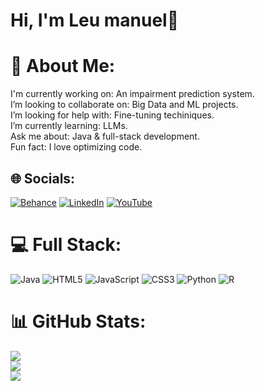 <h1 align="left">Hi, I'm Leu manuel👋</h1>

# 💫 About Me:
I'm currently working on: An impairment prediction system.<br>I’m looking to collaborate on: Big Data and ML projects.<br>I’m looking for help with: Fine-tuning techiniques.<br>I’m currently learning: LLMs.<br>Ask me about: Java & full-stack development.<br>Fun fact: I love optimizing code.


## 🌐 Socials:
[![Behance](https://img.shields.io/badge/Behance-1769ff?logo=behance&logoColor=white)](https://behance.net/leumanuel.vercel.app) [![LinkedIn](https://img.shields.io/badge/LinkedIn-%230077B5.svg?logo=linkedin&logoColor=white)](https://linkedin.com/in/https://www.linkedin.com/in/leu-manuel/) [![YouTube](https://img.shields.io/badge/YouTube-%23FF0000.svg?logo=YouTube&logoColor=white)](https://youtube.com/@https://www.youtube.com/@leua.manuel5180) 

# 💻 Full Stack:
![Java](https://img.shields.io/badge/java-%23ED8B00.svg?style=for-the-badge&logo=openjdk&logoColor=white) ![HTML5](https://img.shields.io/badge/html5-%23E34F26.svg?style=for-the-badge&logo=html5&logoColor=white) ![JavaScript](https://img.shields.io/badge/javascript-%23323330.svg?style=for-the-badge&logo=javascript&logoColor=%23F7DF1E) ![CSS3](https://img.shields.io/badge/css3-%231572B6.svg?style=for-the-badge&logo=css3&logoColor=white) ![Python](https://img.shields.io/badge/python-3670A0?style=for-the-badge&logo=python&logoColor=ffdd54) ![R](https://img.shields.io/badge/r-%23276DC3.svg?style=for-the-badge&logo=r&logoColor=white) 

# 📊 GitHub Stats:
![](https://github-readme-stats.vercel.app/api?username=Leupesquisa&theme=dark&hide_border=false&include_all_commits=false&count_private=false)<br/>
![](https://github-readme-streak-stats.herokuapp.com/?user=Leupesquisa&theme=dark&hide_border=false)<br/>
![](https://github-readme-stats.vercel.app/api/top-langs/?username=Leupesquisa&theme=dark&hide_border=false&include_all_commits=false&count_private=false&layout=compact)
